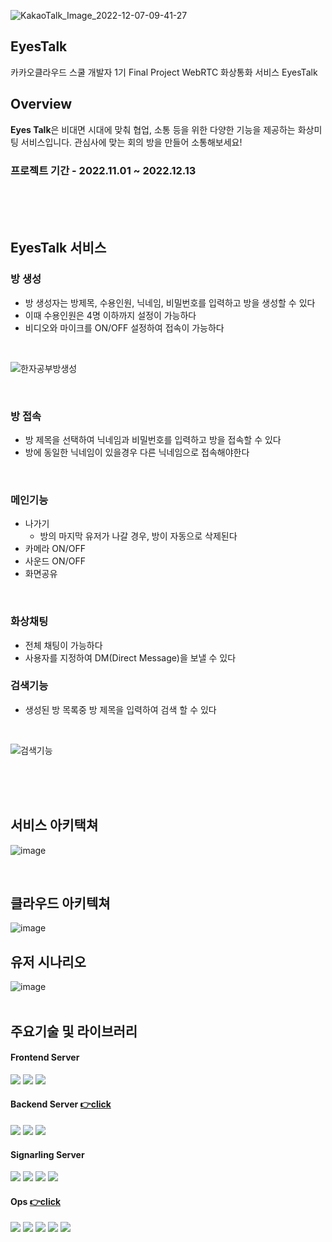 ![KakaoTalk_Image_2022-12-07-09-41-27](https://user-images.githubusercontent.com/73453283/206058999-38396216-f7cd-4e61-8f4e-40c6c14af4b4.png)

## EyesTalk
카카오클라우드 스쿨 개발자 1기 Final Project
WebRTC 화상통화 서비스 EyesTalk

## Overview
**Eyes Talk**은 비대면 시대에 맞춰 협업, 소통 등을 위한 다양한 기능을 제공하는 화상미팅 서비스입니다. 관심사에 맞는 회의 방을 만들어 소통해보세요!

### 프로젝트 기간 - 2022.11.01 ~ 2022.12.13
<br>
<br>
<br>

## EyesTalk 서비스 
### 방 생성
- 방 생성자는 방제목, 수용인원, 닉네임, 비밀번호를 입력하고 방을 생성할 수 있다
- 이때 수용인원은 4명 이하까지 설정이 가능하다
- 비디오와 마이크를 ON/OFF 설정하여 접속이 가능하다
<br>

![한자공부방생성](https://user-images.githubusercontent.com/73453283/205802622-0f3a8072-fdf0-42c6-a0c9-e678984abc3f.gif)

<br>

### 방 접속
- 방 제목을 선택하여 닉네임과 비밀번호를 입력하고 방을 접속할 수 있다
- 방에 동일한 닉네임이 있을경우 다른 닉네임으로 접속해야한다

<br>

### 메인기능
- 나가기
  - 방의 마지막 유저가 나갈 경우, 방이 자동으로 삭제된다
- 카메라 ON/OFF
- 사운드 ON/OFF
- 화면공유

<br>

### 화상채팅
- 전체 채팅이 가능하다
- 사용자를 지정하여 DM(Direct Message)을 보낼 수 있다


### 검색기능
- 생성된 방 목록중 방 제목을 입력하여 검색 할 수 있다
<br>

![검색기능](https://user-images.githubusercontent.com/73453283/205800531-1b77adab-a221-47f2-886a-219df6d15235.gif)
<br>

<br>
<br>
<br>

## 서비스 아키택쳐
![image](https://user-images.githubusercontent.com/73453283/206053042-111d4ef5-ed29-408b-8037-224a2d9319b2.png)

<br>

## 클라우드 아키텍쳐
![image](https://user-images.githubusercontent.com/73453283/206058652-2d2d6726-3461-4fd5-b6ab-94778d82ecbe.png)
<br>

## 유저 시나리오
![image](https://user-images.githubusercontent.com/73453283/206053395-d6f99e0c-e5b0-4949-b9c3-8deafa2afd24.png)
<br>
<br>

## 주요기술 및 라이브러리
#### Frontend Server
<img src="https://img.shields.io/badge/javascript-F7DF1E?style=flat-square&logo=javascript&logoColor=black"/> <img src="https://img.shields.io/badge/react-61DAFB?style=flat-square&logo=react&logoColor=black"/> <img src="https://img.shields.io/badge/WebRTC_Socket.IO-007396?style=flat-square&logo=SocketIO&logoColor=white"/>

#### Backend Server [👉click](https://github.com/muji-StudyRoom/spring-back)
<img src="https://img.shields.io/badge/springboot-6DB33F?style=flat-square&logo=SpringBoot&logoColor=white"/> <img src="https://img.shields.io/badge/Swagger:3.0-47A248?style=flat-square&logo=Swagger&logoColor=white"/> <img src="https://img.shields.io/badge/JPA-F05032?style=flat-square&logoColor=white">

#### Signarling Server 
<img src="https://img.shields.io/badge/python-3776AB?style=flat-square&logo=python&logoColor=white"> <img src="https://img.shields.io/badge/flask-000000?style=flat-square&logo=flask&logoColor=white"> <img src="https://img.shields.io/badge/WebRTC_Socket.IO-007396?style=flat-square&logo=SocketIO&logoColor=white"/> <img src="https://img.shields.io/badge/Redis-F80000?style=flat-square&logo=Redis&logoColor=white"> 

#### Ops   [👉click](https://github.com/muji-StudyRoom/eyestalk-manifest)
<img src="https://img.shields.io/badge/Amazon EKS-FF9900?style=flat-square&logo=Amazon-EKS&logoColor=white"/> <img src="https://img.shields.io/badge/Docker-2CA5E0?style=flat-square&logo=docker&logoColor=white"/> <img src="https://img.shields.io/badge/GitHub_Actions-2088FF?style=flat-square&logo=github-actions&logoColor=white"/> <img src="https://img.shields.io/badge/Kustomize-007396?style=flat-square&logo=#FF9900&logoColor=white"/> <img src="https://img.shields.io/badge/ArgoCD-EF7B4D?style=flat-square&logo=Argo&logoColor=white"/>
